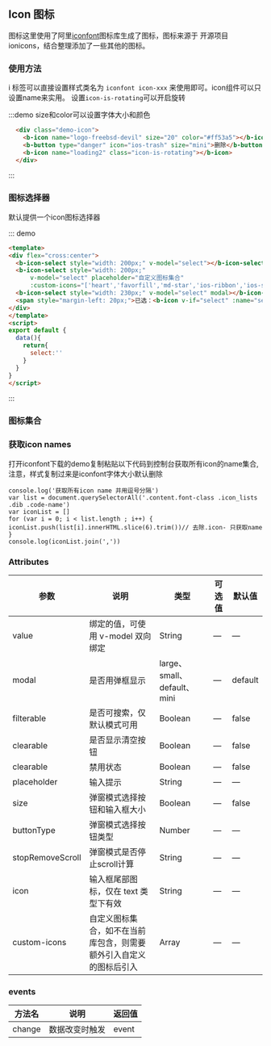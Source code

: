 ## Icon 图标

图标这里使用了阿里[iconfont](https://www.iconfont.cn/)图标库生成了图标，图标来源于
开源项目 ionicons，结合整理添加了一些其他的图标。

### 使用方法

i 标签可以直接设置样式类名为 `iconfont icon-xxx` 来使用即可。icon组件可以只设置name来实用。 设置`icon-is-rotating`可以开启旋转

:::demo size和color可以设置字体大小和颜色
```html
  <div class="demo-icon">
    <b-icon name="logo-freebsd-devil" size="20" color="#ff53a5"></b-icon>
    <b-button type="danger" icon="ios-trash" size="mini">删除</b-button>
    <b-icon name="loading2" class="icon-is-rotating"></b-icon>
  </div>
```
:::

### 图标选择器

默认提供一个icon图标选择器

::: demo
```html
<template>
<div flex="cross:center">
  <b-icon-select style="width: 200px;" v-model="select"></b-icon-select>&nbsp;&nbsp;
  <b-icon-select style="width: 200px;" 
      v-model="select" placeholder="自定义图标集合"
      :custom-icons="['heart','favorfill','md-star','ios-ribbon','ios-snow']"></b-icon-select>&nbsp;&nbsp;
  <b-icon-select style="width: 230px;" v-model="select" modal></b-icon-select>
  <span style="margin-left: 20px;">已选：<b-icon v-if="select" :name="select"></b-icon></span>
</div>
</template>
<script>
export default {
  data(){
    return{
      select:''
    }
  }
}
</script>
```
:::

### 图标集合

<template>
    <ul class="icon-list">
      <li v-for="name in $icon" :key="name" class="list-complete-item">
        <span>
          <i :class="['iconfont' , 'icon-'+name]"></i>
          <span class="icon-name">{{ name }}</span>
        </span>
      </li>
    </ul>
</template>

### 获取icon names

打开iconfont下载的demo复制粘贴以下代码到控制台获取所有icon的name集合,注意，样式复制过来是iconfont字体大小默认删除

    console.log('获取所有icon name 并用逗号分隔')
    var list = document.querySelectorAll('.content.font-class .icon_lists .dib .code-name')
    var iconList = []
    for (var i = 0; i < list.length ; i++) {
    iconList.push(list[i].innerHTML.slice(6).trim())// 去除.icon- 只获取name
    }
    console.log(iconList.join(','))

### Attributes

| 参数      | 说明    | 类型      | 可选值       | 默认值   |
|---------- |-------- |---------- |-------------  |-------- |
| value     | 绑定的值，可使用 v-model 双向绑定   | String  |   —   |   —   |
| modal     | 是否用弹框显示   | large、small、default、mini  |   —   |   default  |
| filterable     | 是否可搜索，仅默认模式可用   | Boolean  |   —   |   false   |
| clearable     | 是否显示清空按钮   | Boolean  |   —   |   false   |
| clearable     | 禁用状态   | Boolean  |   —   |   false   |
| placeholder     | 输入提示   | String  |   —   |    —    |
| size     | 弹窗模式选择按钮和输入框大小   | Boolean  |   —   |   false   |
| buttonType  | 弹窗模式选择按钮类型   | Number  |   —   |    —     |
| stopRemoveScroll | 弹窗模式是否停止scroll计算   | String  |   —   |    —     |
| icon     | 输入框尾部图标，仅在 text 类型下有效   | String  |   —   |    —     |
| custom-icons | 自定义图标集合，如不在当前库包含，则需要额外引入自定义的图标后引入 | Array  |  —  |  — |

### events

| 方法名      | 说明    | 返回值      |
|---------- |-------- |---------- |
| change	|数据改变时触发	|event|

